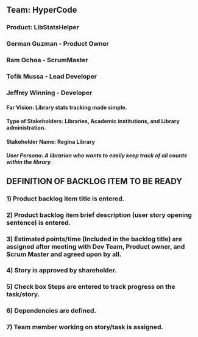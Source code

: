 ## Team: HyperCode
### Product: LibStatsHelper
### German Guzman - Product Owner
### Ram Ochoa - ScrumMaster
### Tofik Mussa - Lead Developer
### Jeffrey Winning - Developer
#### Far Vision: Library stats tracking made simple. 
#### Type of Stakeholders: Libraries, Academic institutions, and Library administration.
#### Stakeholder Name: Regina Library 
##### User Persona: A librarian who wants to easily keep track of all counts within the library. 

## DEFINITION OF BACKLOG ITEM TO BE READY

### 1) Product backlog item title is entered.
### 2) Product backlog item brief description (user story opening sentence) is entered.
### 3) Estimated points/time (Included in the backlog title) are assigned after meeting with Dev Team, Product owner, and Scrum Master and agreed upon by all.
### 4) Story is approved by shareholder.
### 5) Check box Steps are entered to track progress on the task/story. 
### 6) Dependencies are defined.
### 7) Team member working on story/task is assigned.

